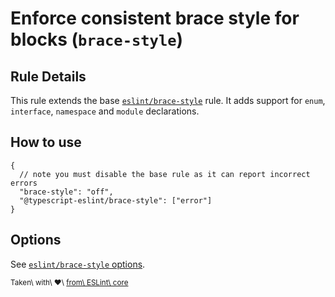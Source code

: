 Enforce consistent brace style for blocks (`brace-style`)
=========================================================

Rule Details
------------

This rule extends the base [`eslint/brace-style`](https://eslint.org/docs/rules/brace-style) rule. It adds support for `enum`, `interface`, `namespace` and `module` declarations.

How to use
----------

    {
      // note you must disable the base rule as it can report incorrect errors
      "brace-style": "off",
      "@typescript-eslint/brace-style": ["error"]
    }

Options
-------

See [`eslint/brace-style` options](https://eslint.org/docs/rules/brace-style#options).

<sup>Taken\ with\ ❤️\ [from\ ESLint\ core](https://github.com/eslint/eslint/blob/master/docs/rules/brace-style.md)</sup>
